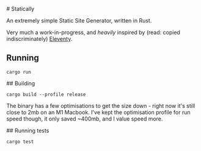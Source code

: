 # Statically

An extremely simple Static Site Generator, written in Rust.

Very much a work-in-progress, and _heavily_ inspired by (read: copied indiscriminately) [Eleventy](https://github.com/11ty/eleventy/).

## Running

`cargo run`

## Building

`cargo build --profile release`

The binary has a few optimisations to get the size down - right now it's still close to 2mb on an M1 Macbook. I've kept the optimisation profile for run speed though, it only saved ~400mb, and I value speed more.

## Running tests

`cargo test`
